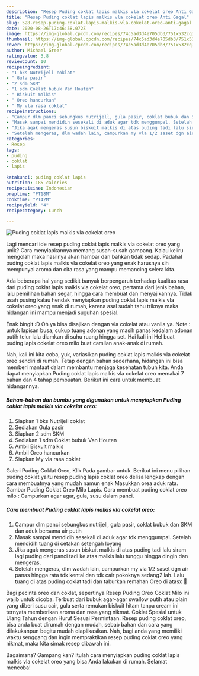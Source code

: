 ```yaml
---
description: "Resep Puding coklat lapis malkis vla cokelat oreo Anti Gagal"
title: "Resep Puding coklat lapis malkis vla cokelat oreo Anti Gagal"
slug: 528-resep-puding-coklat-lapis-malkis-vla-cokelat-oreo-anti-gagal
date: 2020-08-26T17:46:58.072Z
image: https://img-global.cpcdn.com/recipes/74c5ad3d4e705db3/751x532cq70/puding-coklat-lapis-malkis-vla-cokelat-oreo-foto-resep-utama.jpg
thumbnail: https://img-global.cpcdn.com/recipes/74c5ad3d4e705db3/751x532cq70/puding-coklat-lapis-malkis-vla-cokelat-oreo-foto-resep-utama.jpg
cover: https://img-global.cpcdn.com/recipes/74c5ad3d4e705db3/751x532cq70/puding-coklat-lapis-malkis-vla-cokelat-oreo-foto-resep-utama.jpg
author: Michael Greer
ratingvalue: 3.8
reviewcount: 10
recipeingredient:
- "1 bks Nutrijell coklat"
- " Gula pasir"
- "2 sdm SKM"
- "1 sdm Coklat bubuk Van Houten"
- " Biskuit malkis"
- " Oreo hancurkan"
- " My vla rasa coklat"
recipeinstructions:
- "Campur dlm panci sebungkus nutrijell, gula pasir, coklat bubuk dan SKM dan aduk bersama air putih"
- "Masak sampai mendidih sesekali di aduk agar tdk menggumpal. Setelah mendidih tuang di cetakan setengah loyang"
- "Jika agak mengeras susun biskuit malkis di atas puding tadi lalu siram lagi puding dari panci tadi ke atas malkis lalu tunggu hingga dingin dan mengeras."
- "Setelah mengeras, dlm wadah lain, campurkan my vla 1/2 saset dgn air panas hingga rata tdk kental dan tdk cair pokoknya sedang2 lah. Lalu tuang di atas puding coklat tadi dan taburkan remahan Oreo di atasx 🌷"
categories:
- Resep
tags:
- puding
- coklat
- lapis

katakunci: puding coklat lapis 
nutrition: 185 calories
recipecuisine: Indonesian
preptime: "PT18M"
cooktime: "PT42M"
recipeyield: "4"
recipecategory: Lunch

---
```



![Puding coklat lapis malkis vla cokelat oreo](https://img-global.cpcdn.com/recipes/74c5ad3d4e705db3/751x532cq70/puding-coklat-lapis-malkis-vla-cokelat-oreo-foto-resep-utama.jpg)

Lagi mencari ide resep puding coklat lapis malkis vla cokelat oreo yang unik? Cara menyiapkannya memang susah-susah gampang. Kalau keliru mengolah maka hasilnya akan hambar dan bahkan tidak sedap. Padahal puding coklat lapis malkis vla cokelat oreo yang enak harusnya sih mempunyai aroma dan cita rasa yang mampu memancing selera kita.

Ada beberapa hal yang sedikit banyak berpengaruh terhadap kualitas rasa dari puding coklat lapis malkis vla cokelat oreo, pertama dari jenis bahan, lalu pemilihan bahan segar, hingga cara membuat dan menyajikannya. Tidak usah pusing kalau hendak menyiapkan puding coklat lapis malkis vla cokelat oreo yang enak di rumah, karena asal sudah tahu triknya maka hidangan ini mampu menjadi suguhan spesial.

Enak bingit :D Oh ya bisa disajikan dengan vla cokelat atau vanila ya. Note : untuk lapisan busa, cukup tuang adonan yang masih panas kedalam adonan putih telur lalu diamkan di suhu ruang hingga set. Hai kali ini Hel buat puding lapis cokelat oreo milo buat camilan anak-anak di rumah.


Nah, kali ini kita coba, yuk, variasikan puding coklat lapis malkis vla cokelat oreo sendiri di rumah. Tetap dengan bahan sederhana, hidangan ini bisa memberi manfaat dalam membantu menjaga kesehatan tubuh kita. Anda dapat menyiapkan Puding coklat lapis malkis vla cokelat oreo memakai 7 bahan dan 4 tahap pembuatan. Berikut ini cara untuk membuat hidangannya.

<!--inarticleads1-->

##### Bahan-bahan dan bumbu yang digunakan untuk menyiapkan Puding coklat lapis malkis vla cokelat oreo:

1. Siapkan 1 bks Nutrijell coklat
1. Sediakan  Gula pasir
1. Siapkan 2 sdm SKM
1. Sediakan 1 sdm Coklat bubuk Van Houten
1. Ambil  Biskuit malkis
1. Ambil  Oreo hancurkan
1. Siapkan  My vla rasa coklat


Galeri Puding Coklat Oreo, Klik Pada gambar untuk. Berikut ini menu pilihan puding coklat yaitu resep puding lapis coklat oreo delisa lengkap dengan cara membuatnya yang mudah namun enak Masukkan orea aduk rata. Gambar Puding Coklat Oreo Milo Lapis. Cara membuat puding coklat oreo milo : Campurkan agar agar, gula, susu dalam panci. 

<!--inarticleads2-->

##### Cara membuat Puding coklat lapis malkis vla cokelat oreo:

1. Campur dlm panci sebungkus nutrijell, gula pasir, coklat bubuk dan SKM dan aduk bersama air putih
1. Masak sampai mendidih sesekali di aduk agar tdk menggumpal. Setelah mendidih tuang di cetakan setengah loyang
1. Jika agak mengeras susun biskuit malkis di atas puding tadi lalu siram lagi puding dari panci tadi ke atas malkis lalu tunggu hingga dingin dan mengeras.
1. Setelah mengeras, dlm wadah lain, campurkan my vla 1/2 saset dgn air panas hingga rata tdk kental dan tdk cair pokoknya sedang2 lah. Lalu tuang di atas puding coklat tadi dan taburkan remahan Oreo di atasx 🌷


Bagi pecinta oreo dan coklat, sepertinya Resep Puding Oreo Coklat Milo ini wajib untuk dicoba. Terbuat dari bubuk agar-agar swallow putih atau plain yang diberi susu cair, gula serta remukan biskuit hitam tanpa cream ini ternyata memberikan aroma dan rasa yang nikmat. Coklat Spesial untuk Ulang Tahun dengan Huruf Sesuai Permintaan. Resep puding coklat oreo, bisa anda buat dirumah dengan mudah, sebab bahan dan cara yang dilakukanpun begitu mudah diaplikasikan. Nah, bagi anda yang memiliki waktu senggang dan ingin mempraktikan resep puding coklat oreo yang nikmat, maka kita simak resep dibawah ini. 

Bagaimana? Gampang kan? Itulah cara menyiapkan puding coklat lapis malkis vla cokelat oreo yang bisa Anda lakukan di rumah. Selamat mencoba!
